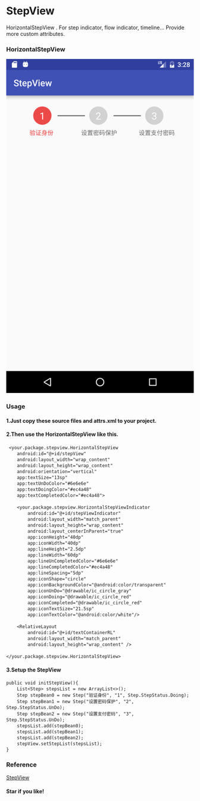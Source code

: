 # StepView
HorizontalStepView . For step indicator, flow indicator, timeline...
Provide more custom attributes.

### HorizontalStepView
<img src="screenshots/screen_hr.png"></img>

### Usage
#### 1.Just copy these source files and attrs.xml to your project.
#### 2.Then use the HorizontalStepView like this.

     <your.package.stepview.HorizontalStepView
        android:id="@+id/stepView"
        android:layout_width="wrap_content"
        android:layout_height="wrap_content"
        android:orientation="vertical"
        app:textSize="13sp"
        app:textUnDoColor="#6e6e6e"
        app:textDoingColor="#ec4a48"
        app:textCompletedColor="#ec4a48">

        <your.package.stepview.HorizontalStepViewIndicator
            android:id="@+id/stepViewIndicator"
            android:layout_width="match_parent"
            android:layout_height="wrap_content"
            android:layout_centerInParent="true"
            app:iconHeight="40dp"
            app:iconWidth="40dp"
            app:lineHeight="2.5dp"
            app:lineWidth="60dp"
            app:lineUnCompletedColor="#6e6e6e"
            app:lineCompletedColor="#ec4a48"
            app:lineSpacing="5dp"
            app:iconShape="circle"
            app:iconBackgroundColor="@android:color/transparent"
            app:iconUnDo="@drawable/ic_circle_gray"
            app:iconDoing="@drawable/ic_circle_red"
            app:iconCompleted="@drawable/ic_circle_red"
            app:iconTextSize="21.5sp"
            app:iconTextColor="@android:color/white"/>

        <RelativeLayout
            android:id="@+id/textContainerRL"
            android:layout_width="match_parent"
            android:layout_height="wrap_content" />

    </your.package.stepview.HorizontalStepView>

#### 3.Setup the StepView

    public void initStepView(){
        List<Step> stepsList = new ArrayList<>();
        Step stepBean0 = new Step("验证身份", "1", Step.StepStatus.Doing);
        Step stepBean1 = new Step("设置密码保护", "2", Step.StepStatus.UnDo);
        Step stepBean2 = new Step("设置支付密码", "3", Step.StepStatus.UnDo);
        stepsList.add(stepBean0);
        stepsList.add(stepBean1);
        stepsList.add(stepBean2);
        stepView.setStepList(stepsList);
    }

### Reference
[StepView](https://github.com/baoyachi/StepView)


#### Star if you like!